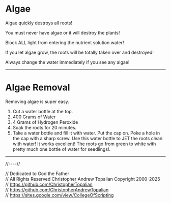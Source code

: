 # Algae

Algae quickly destroys all roots!

You must never have algae or it will destroy the plants!

Block ALL light from entering the nutrient solution water!

If you let algae grow, the roots will be totally taken over and destroyed!

Always change the water immediately if you see any algae!

---

# Algae Removal
Removing algae is super easy.
1. Cut a water bottle at the top.
2. 400 Grams of Water
3. 4 Grams of Hydrogen Peroxide
4. Soak the roots for 20 minutes.
5. Take a water bottle and fill it with water. Put the cap on. Poke a hole in the cap with a sharp screw. Use this water bottle to JET the roots clean with water! It works excellent! The roots go from green to white with pretty much one bottle of water for seedlings!.

---

//----//

// Dedicated to God the Father  
// All Rights Reserved Christopher Andrew Topalian Copyright 2000-2025  
// https://github.com/ChristopherTopalian  
// https://github.com/ChristopherAndrewTopalian  
// https://sites.google.com/view/CollegeOfScripting  

